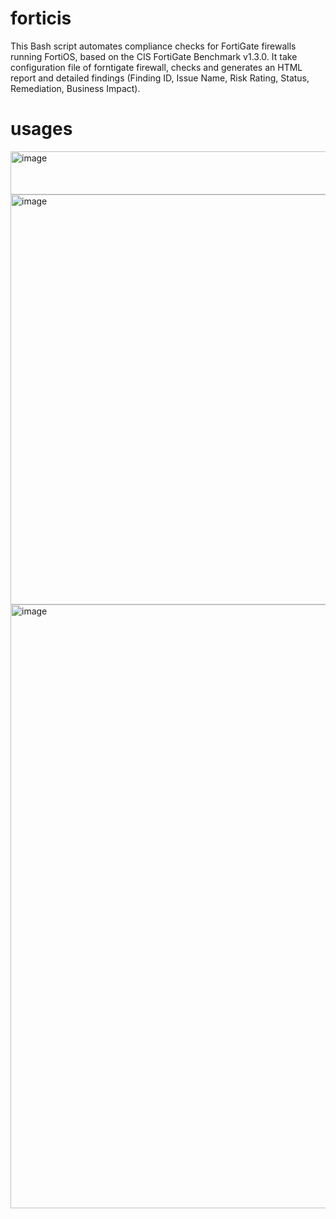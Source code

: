 # forticis
This Bash script automates compliance checks for FortiGate firewalls running FortiOS, based on the CIS FortiGate Benchmark v1.3.0. It take configuration file of forntigate firewall, checks and generates an HTML report and detailed findings (Finding ID, Issue Name, Risk Rating, Status, Remediation, Business Impact).

# usages

<img width="552" height="69" alt="image" src="https://github.com/user-attachments/assets/d582037c-80e7-4eba-887a-2dff91975e25" />

<img width="812" height="656" alt="image" src="https://github.com/user-attachments/assets/3f5ad8d1-4549-41d9-8544-7be0eb63f7d5" />

<img width="1906" height="966" alt="image" src="https://github.com/user-attachments/assets/abdb12f0-73ba-41c5-891c-d55c9770d6c6" />



